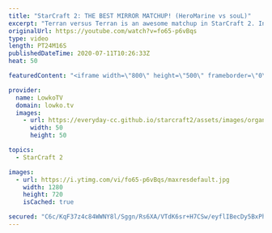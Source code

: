 ```yaml
---
title: "StarCraft 2: THE BEST MIRROR MATCHUP! (HeroMarine vs souL)"
excerpt: "Terran versus Terran is an awesome matchup in StarCraft 2. In my opinion it's by far the best mirror matchup in the game. In this professional match between HeroMarine and souL both players focus their unit composition around Marines, Siege Tanks, Vikings, Medivacs and Liberators. Despite that, the dynamic"
originalUrl: https://youtube.com/watch?v=fo65-p6vBqs
type: video
length: PT24M16S
publishedDateTime: 2020-07-11T10:26:33Z
heat: 50

featuredContent: "<iframe width=\"800\" height=\"500\" frameborder=\"0\" src=\"https://www.youtube.com/embed/fo65-p6vBqs\" allow=\"accelerometer; autoplay; encrypted-media; gyroscope; picture-in-picture\" allowfullscreen></iframe>"

provider:
  name: LowkoTV
  domain: lowko.tv
  images:
    - url: https://everyday-cc.github.io/starcraft2/assets/images/organizations/lowko.tv-50x50.jpg
      width: 50
      height: 50

topics:
  - StarCraft 2

images:
  - url: https://i.ytimg.com/vi/fo65-p6vBqs/maxresdefault.jpg
    width: 1280
    height: 720
    isCached: true

secured: "C6c/KqF37z4c84WWNY8l/Sggn/Rs6XA/VTdK6sr+H7CSw/eyflIBecDy5BxPh4cRY8JbmxLF/2VJCBn0l64csIlzmn3FOvGR3HpfHV/Gb/UPUmCx//xc8ttW9dPzu+5Q/1DLEerSvnte6rYslr1j5lGHMcqaDIbXGfCiMHdI8rHuHlaEiO2mW4hGn+syUcDi3wFdOBFKF3fj+izqd0BT77ww+AIN8+/qPZfCGxgV320Zlc/sOEQDHBPUC451ZsZ7JC8tb6+ODQ3lXIpOBMoLjQp7F0tdKuBb9FJ9jzAWFywEGgZfaDrobZD/VCSXf6e4A2pB7lfPP4TeLC53MZBMY1Z70v1iWhRzhu1A2/StKp4IUR1Y6au8x6DJaR60GQe/nPCTjUGAtJTk9hiXfAEvX9vbC2uHI9zB36i8QUFfiu8=;N5VkQRiBy+AEyBIUQItp7g=="
---
```


